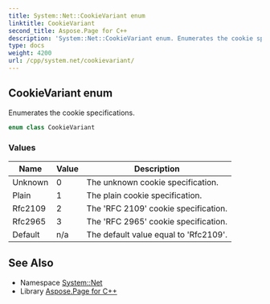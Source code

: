 ```yaml
---
title: System::Net::CookieVariant enum
linktitle: CookieVariant
second_title: Aspose.Page for C++
description: 'System::Net::CookieVariant enum. Enumerates the cookie specifications in C++.'
type: docs
weight: 4200
url: /cpp/system.net/cookievariant/
---
```

## CookieVariant enum


Enumerates the cookie specifications.

```cpp
enum class CookieVariant
```

### Values

| Name | Value | Description |
| --- | --- | --- |
| Unknown | 0 | The unknown cookie specification. |
| Plain | 1 | The plain cookie specification. |
| Rfc2109 | 2 | The 'RFC 2109' cookie specification. |
| Rfc2965 | 3 | The 'RFC 2965' cookie specification. |
| Default | n/a | The default value equal to 'Rfc2109'. |

## See Also

* Namespace [System::Net](../)
* Library [Aspose.Page for C++](../../)
